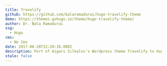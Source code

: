 ```yaml
---
title: Travelify
github: https://github.com/balaramadurai/hugo-travelify-theme
demo: https://themes.gohugo.io/theme/hugo-travelify-theme/
author: Dr. Bala Ramadurai
ssg:
  - Hugo
cms:
  - No Cms
date: 2017-06-28T12:20:18.000Z
description: Port of Aigars Silkalns's Wordpress theme Travelify to Hugo. Demo -
stale: false
---
```

